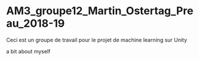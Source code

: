 # AM3_groupe12_Martin_Ostertag_Preau_2018-19
Ceci est un groupe de travail pour le projet de machine learning sur Unity

a bit about myself
